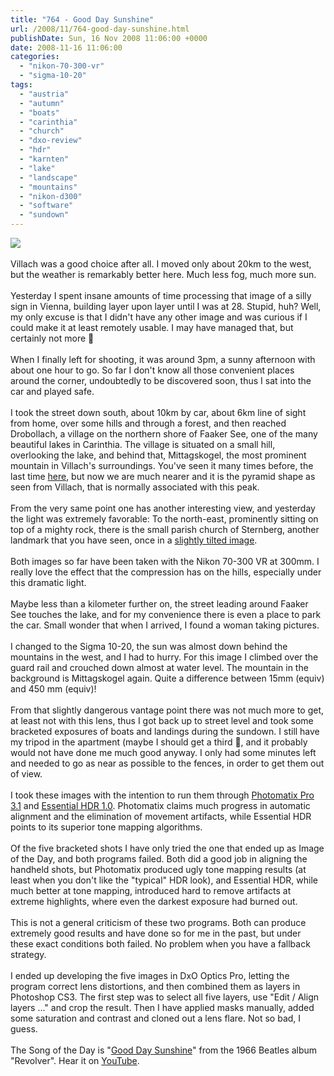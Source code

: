 ```yaml
---
title: "764 - Good Day Sunshine"
url: /2008/11/764-good-day-sunshine.html
publishDate: Sun, 16 Nov 2008 11:06:00 +0000
date: 2008-11-16 11:06:00
categories: 
  - "nikon-70-300-vr"
  - "sigma-10-20"
tags: 
  - "austria"
  - "autumn"
  - "boats"
  - "carinthia"
  - "church"
  - "dxo-review"
  - "hdr"
  - "karnten"
  - "lake"
  - "landscape"
  - "mountains"
  - "nikon-d300"
  - "software"
  - "sundown"
---
```

<a href="https://d25zfm9zpd7gm5.cloudfront.net/1200x1200/2008/20081115_155716_DxO_raw_combined.jpg" target="_blank"><img src="https://d25zfm9zpd7gm5.cloudfront.net/0600x0600/2008/20081115_155716_DxO_raw_combined.jpg"/></a><br/><br/>Villach was a good choice after all. I moved only about 20km to the west, but the weather is remarkably better here. Much less fog, much more sun.<br/><br/>Yesterday I spent insane amounts of time processing that image of a silly sign in Vienna, building layer upon layer until I was at 28. Stupid, huh? Well, my only excuse is that I didn't have any other image and was curious if I could make it at least remotely usable. I may have managed that, but certainly not more 🙂<br/><br/><a href="https://d25zfm9zpd7gm5.cloudfront.net/1200x1200/2008/20081115_153011_DxO_raw.jpg" target="_blank"><img alt="" border="0" src="https://d25zfm9zpd7gm5.cloudfront.net/0150x0150/2008/20081115_153011_DxO_raw.jpg" style="margin: 0pt 10px 0pt 0px; float: left;"/></a> When I finally left for shooting, it was around 3pm, a sunny afternoon with about one hour to go. So far I don't know all those convenient places around the corner, undoubtedly to be discovered soon, thus I sat into the car and played safe.<br/><br/>I took the street down south, about 10km by car, about 6km line of sight from home, over some hills and through a forest, and then reached Drobollach, a village on the northern shore of Faaker See, one of the many beautiful lakes in Carinthia. The village is situated on a small hill, overlooking the lake, and behind that, Mittagskogel, the most prominent mountain in Villach's surroundings. You've seen it many times before, the last time <a href="/2008/10/723-morning-fog-iii.html" target="_blank">here</a>, but now we are much nearer and it is the pyramid shape as seen from Villach, that is normally associated with this peak.<br/><br/><a href="https://d25zfm9zpd7gm5.cloudfront.net/1200x1200/2008/20081115_153659_DxO_raw.jpg" target="_blank"><img alt="" border="0" src="https://d25zfm9zpd7gm5.cloudfront.net/0150x0150/2008/20081115_153659_DxO_raw.jpg" style="margin: 0pt 0px 0pt 10px; float: right;"/></a> From the very same point one has another interesting view, and yesterday the light was extremely favorable: To the north-east, prominently sitting on top of a mighty rock, there is the small parish church of Sternberg, another landmark that you have seen, once in a  <a href="/2007/12/442-saint-georges-church-in-sternberg.html" target="_blank">slightly tilted image</a>.<br/><br/>Both images so far have been taken with the Nikon 70-300 VR at 300mm. I really love the effect that the compression has on the hills, especially under this dramatic light.<br/><br/><a href="https://d25zfm9zpd7gm5.cloudfront.net/1200x1200/2008/20081115_155058_DxO_raw.jpg" target="_blank"><img alt="" border="0" src="https://d25zfm9zpd7gm5.cloudfront.net/0150x0150/2008/20081115_155058_DxO_raw.jpg" style="margin: 0pt 10px 0pt 0px; float: left;"/></a> Maybe less than a kilometer further on, the street leading around Faaker See touches the lake, and for my convenience there is even a place to park the car. Small wonder that when I arrived, I found a woman taking pictures.<br/><br/>I changed to the Sigma 10-20, the sun was almost down behind the mountains in the west, and I had to hurry. For this image I climbed over the guard rail and crouched down almost at water level. The mountain in the background is Mittagskogel again. Quite a difference between 15mm (equiv) and 450 mm (equiv)!<br/><br/>From that slightly dangerous vantage point there was not much more to get, at least not with this lens, thus I got back up to street level and took some bracketed exposures of boats and landings during the sundown. I still have my tripod in the apartment (maybe I should get a third 🙂, and it probably would not have done me much good anyway. I only had some minutes left and needed to go as near as possible to the fences, in order to get them out of view.<br/><br/>I took these images with the intention to run them through <a href="http://www.hdrsoft.com/" target="_blank">Photomatix Pro 3.1</a> and <a href="http://www.imagingluminary.com/" target="_blank">Essential HDR 1.0</a>. Photomatix claims much progress in automatic alignment and the elimination of movement artifacts, while Essential HDR points to its superior tone mapping algorithms. <br/><br/> Of the five bracketed shots I have only tried the one that ended up as Image of the Day, and both programs failed. Both did a good job in aligning the handheld shots, but Photomatix produced ugly tone mapping results (at least when you don't like the "typical" HDR look), and Essential HDR, while much better at tone mapping, introduced hard to remove artifacts at extreme highlights, where even the darkest exposure had burned out.<br/><br/>This is not a general criticism of these two programs. Both can produce extremely good results and have done so for me in the past, but under these exact conditions both failed. No problem when you have a fallback strategy.<br/><br/>I ended up developing the five images in DxO Optics Pro, letting the program correct lens distortions, and then combined them as layers in Photoshop CS3. The first step was to select all five layers, use "Edit / Align layers ..." and crop the result. Then I have applied masks manually, added some saturation and contrast and cloned out a lens flare. Not so bad, I guess.<br/><br/>The Song of the Day is "<a href="http://www.beatleslyricsarchive.com/viewSong.php?songID=101" target="_blank">Good Day Sunshine</a>" from the 1966 Beatles album "Revolver". Hear it on <a href="http://www.youtube.com/watch?v=dHTPdbpogRE" target="_blank">YouTube</a>.
